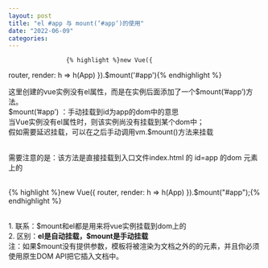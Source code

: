 ```yaml
---
layout: post
title: "el #app 与 mount(‘#app‘)的使用"
date: "2022-06-09"
categories: 
---
```


                    {% highlight %}new Vue({
  router,
  render: h =&gt; h(App)
}).$mount('#app'){% endhighlight %} 
<p>这里创建的vue实例没有el属性，而是在实例后面添加了一个$mount(’#app’)方法。<br> $mount(’#app’) ：手动挂载到id为app的dom中的意思<br> 当Vue实例没有el属性时，则该实例尚没有挂载到某个dom中；<br> 假如需要延迟挂载，可以在之后手动调用vm.$mount()方法来挂载</p> 
<p><br> 需要注意的是：该方法是直接挂载到入口文件index.html 的 id=app 的dom 元素上的<br>  </p> 
{% highlight %}new Vue({
router,
render: h =&gt; h(App)
}).$mount("#app");{% endhighlight %} 
<p><br> 1. 联系：$mount和el都是用来将vue实例挂载到dom上的<br> 2. 区别：<strong>el是自动挂载，$mount是手动挂载</strong><br> 注：如果$mount没有提供参数，模板将被渲染为文档之外的的元素，并且你必须使用原生DOM API把它插入文档中。</p>
                
